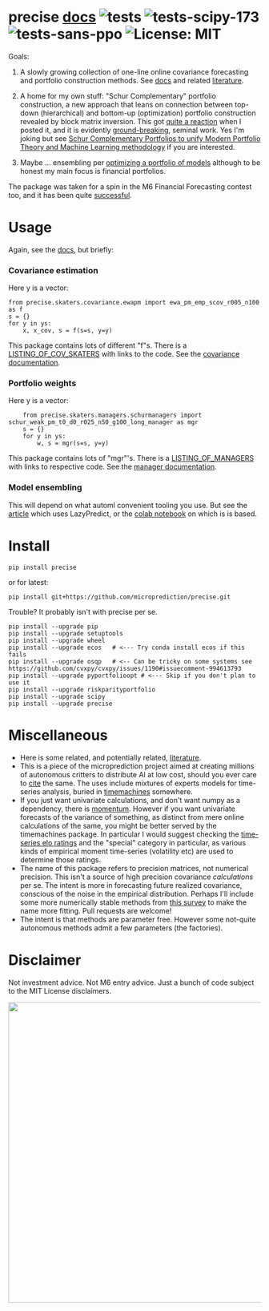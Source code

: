 # precise [docs](https://microprediction.github.io/precise/) ![tests](https://github.com/microprediction/precise/workflows/tests/badge.svg) ![tests-scipy-173](https://github.com/microprediction/precise/workflows/tests-scipy-173/badge.svg) ![tests-sans-ppo](https://github.com/microprediction/precise/workflows/tests-sans-ppo/badge.svg)  ![License: MIT](https://img.shields.io/badge/License-MIT-yellow.svg)
Goals:

1. A slowly growing collection of one-line online covariance forecasting and portfolio construction methods. See [docs](https://microprediction.github.io/precise/) and related [literature](https://github.com/microprediction/precise/blob/main/LITERATURE.md).

2. A home for my own stuff: "Schur Complementary" portfolio construction, a new approach that leans on connection between top-down (hierarchical) and bottom-up (optimization) portfolio construction revealed by block matrix inversion. This got [quite a reaction](https://www.linkedin.com/posts/petercotton_schur-complementary-portfolios-a-unification-activity-7000535020381552640-ZWej?utm_source=share&utm_medium=member_desktop) when I posted it, and it is evidently [ground-breaking](https://www.linkedin.com/feed/update/urn:li:activity:7005343236386914304?utm_source=share&utm_medium=member_desktop), seminal work. Yes I'm joking but see [Schur Complementary Portfolios to unify Modern Portfolio Theory and Machine Learning methodology](https://www.linkedin.com/feed/update/urn:li:activity:7001007317131436032?utm_source=share&utm_medium=member_desktop) if you are interested. 
 
 3. Maybe ... ensembling per [optimizing a portfolio of models](https://medium.com/geekculture/optimizing-a-portfolio-of-models-f1ed432d728b) although to be honest my main focus is financial portfolios. 

The package was taken for a spin in the M6 Financial Forecasting contest too, and it has been quite [successful](https://microprediction.github.io/precise/m6_success.html).

# Usage 
Again, see the [docs](https://microprediction.github.io/precise/), but briefly:

### Covariance estimation
Here y is a vector:

    from precise.skaters.covariance.ewapm import ewa_pm_emp_scov_r005_n100 as f 
    s = {}
    for y in ys:
        x, x_cov, s = f(s=s, y=y)

This package contains lots of different "f"s. There is a [LISTING_OF_COV_SKATERS](https://github.com/microprediction/precise/blob/main/LISTING_OF_COV_SKATERS.md) with links to the code. See the [covariance documentation](https://microprediction.github.io/precise/covariance.html).

### Portfolio weights
Here y is a vector:

        from precise.skaters.managers.schurmanagers import schur_weak_pm_t0_d0_r025_n50_g100_long_manager as mgr
        s = {}
        for y in ys:
            w, s = mgr(s=s, y=y)

This package contains lots of "mgr"'s. There is a [LISTING_OF_MANAGERS](https://github.com/microprediction/precise/blob/main/LISTING_OF_MANAGERS.md) with links to respective code. See the [manager documentation](https://microprediction.github.io/precise/managers.html).

### Model ensembling
This will depend on what automl convenient tooling you use. But see the [article](https://medium.com/@microprediction/optimizing-a-portfolio-of-models-f1ed432d728b) which uses LazyPredict, or the [colab notebook](https://github.com/microprediction/precise/blob/main/examples_colab_notebooks/lazypredict_model_portfolio.ipynb) on which is is based. 

# Install 

    pip install precise 
    
or for latest:

    pip install git+https://github.com/microprediction/precise.git
 
Trouble? It probably isn't with precise per se. 

    pip install --upgrade pip
    pip install --upgrade setuptools 
    pip install --upgrade wheel
    pip install --upgrade ecos   # <--- Try conda install ecos if this fails
    pip install --upgrade osqp   # <-- Can be tricky on some systems see https://github.com/cvxpy/cvxpy/issues/1190#issuecomment-994613793
    pip install --upgrade pyportfolioopt # <--- Skip if you don't plan to use it
    pip install --upgrade riskparityportfolio
    pip install --upgrade scipy
    pip install --upgrade precise 


# Miscellaneous 

 - Here is some related, and potentially related, [literature](https://github.com/microprediction/precise/blob/main/LITERATURE.md). 
 - This is a piece of the microprediction project aimed at creating millions of autonomous critters to distribute AI at low cost, should you ever care to [cite](https://github.com/microprediction/microprediction/blob/master/CITE.md) the same. The uses include mixtures of experts models for time-series analysis, buried in [timemachines](https://github.com/microprediction/timemachines/tree/main/timemachines/skatertools) somewhere. 
 - If you just want univariate calculations, and don't want numpy as a dependency, there is [momentum](https://github.com/microprediction/momentum). However if you want univariate forecasts of the variance of something, as distinct from mere online calculations of the same, you might be better served by the timemachines package. In particular I would suggest checking the [time-series elo ratings](https://microprediction.github.io/timeseries-elo-ratings/html_leaderboards/special-k_001.html) and the "special" category in particular, as various kinds of empirical moment time-series (volatility etc) are used to determine those ratings. 
 - The name of this package refers to precision matrices, not numerical precision. This isn't a source of high precision covariance *calculations* per se. The intent is more in forecasting future realized covariance, conscious of the noise in the empirical distribution. Perhaps I'll include some more numerically stable methods from [this survey](https://dbs.ifi.uni-heidelberg.de/files/Team/eschubert/publications/SSDBM18-covariance-authorcopy.pdf) to make the name more fitting. Pull requests are welcome!
 - The intent is that methods are parameter free. However some not-quite autonomous methods admit a few parameters (the factories). 


# Disclaimer 
Not investment advice. Not M6 entry advice. Just a bunch of code subject to the MIT License disclaimers. 


<img src="https://github.com/microprediction/precise/blob/main/docs/assets/images/schur_reaction.png" width="600">


